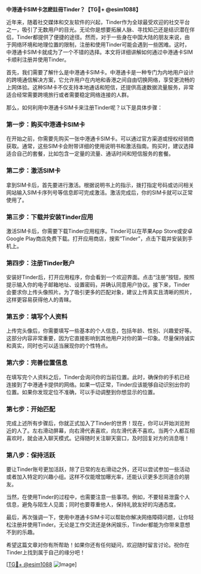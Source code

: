 **中港通卡SIM卡怎麽註冊Tinder？【TG💪+ @esim1088】**

近年来，随着社交媒体和交友软件的兴起，Tinder作为全球最受欢迎的社交平台之一，吸引了无数用户的目光。无论你是想要拓展人脉、寻找知己还是结识潜在伴侣，Tinder都提供了便捷的途径。然而，对于一些身在中国大陆的朋友来说，由于网络环境和地理位置的限制，注册和使用Tinder可能会遇到一些困难。这时，中港通卡SIM卡就成为了一个不错的选择。本文将详细讲解如何通过中港通卡SIM卡顺利注册并使用Tinder。

首先，我们需要了解什么是中港通卡SIM卡。中港通卡是一种专门为内地用户设计的跨境通信解决方案，它允许用户在内地和香港之间自由切换网络，享受更流畅的上网体验。这种SIM卡不仅支持本地通话和短信，还提供高速数据流量服务，非常适合经常需要跨境旅行或者需要稳定网络连接的人群。

那么，如何利用中港通卡SIM卡来注册Tinder呢？以下是具体步骤：

### **第一步：购买中港通卡SIM卡**
在开始之前，你需要先购买一张中港通卡SIM卡。可以通过官方渠道或授权经销商获取。通常，这些SIM卡会附带详细的使用说明书和激活指南。购买时，建议选择适合自己的套餐，比如包含一定量的流量、通话时间和短信服务的套餐。

### **第二步：激活SIM卡**
拿到SIM卡后，首先要进行激活。根据说明书上的指示，拨打指定号码或访问相关网站输入SIM卡序列号等信息即可完成激活。激活完成后，你的SIM卡就可以正常使用了。

### **第三步：下载并安装Tinder应用**
激活SIM卡后，你需要下载Tinder应用程序。Tinder可以在苹果App Store或安卓Google Play商店免费下载。打开应用商店，搜索“Tinder”，点击下载并安装到手机上。

### **第四步：注册Tinder账户**
安装好Tinder后，打开应用程序，你会看到一个欢迎界面。点击“注册”按钮，按照提示输入你的电子邮箱地址、设置密码，并确认同意用户协议。接下来，Tinder会要求你上传头像照片。为了吸引更多的匹配对象，建议上传真实且清晰的照片，这样更容易获得他人的青睐。

### **第五步：填写个人资料**
上传完头像后，你需要填写一些基本的个人信息，包括年龄、性别、兴趣爱好等。这部分内容非常重要，因为它直接影响到其他用户对你的第一印象。尽量保持诚实和真实，同时也可以适当展现你的个性特点。

### **第六步：完善位置信息**
在填写完个人资料之后，Tinder会询问你的当前位置。此时，确保你的手机已经连接到了中港通卡提供的网络。如果一切正常，Tinder应该能够自动识别出你的位置。如果你发现定位不准确，可以手动调整到你想显示的位置。

### **第七步：开始匹配**
完成上述所有步骤后，你就正式加入了Tinder的世界！现在，你可以开始浏览附近的人了。左右滑动屏幕，向右滑代表喜欢，向左滑代表不喜欢。当两个人都互相喜欢时，就会进入聊天模式。记得随时关注聊天窗口，及时回复对方的消息哦！

### **第八步：保持活跃**
要让Tinder账号更加活跃，除了日常的左右滑动之外，还可以尝试参加一些活动或者加入特定的兴趣小组。这样不仅能增加曝光率，还能认识更多志同道合的朋友。

当然，在使用Tinder的过程中，也需要注意一些事项。例如，不要轻易泄露个人信息，避免与陌生人见面；同时也要尊重他人，保持礼貌友好的沟通态度。

最后，再次强调一下，使用中港通卡SIM卡可以帮助你解决网络障碍问题，让你轻松注册并使用Tinder。无论是工作交流还是休闲娱乐，Tinder都能为你带来意想不到的乐趣。

希望这篇文章对你有所帮助！如果你还有任何疑问，欢迎随时留言讨论。祝你在Tinder上找到属于自己的缘分吧！

[[TG💪+ @esim1088](https://t.me/s/esim1088) ![Image](https://i.postimg.cc/4NQfJmqS/Snipaste-2025-05-13-00-14-12.png)]